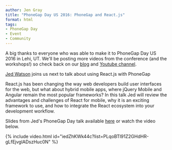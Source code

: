 ```yaml
---
author: Jen Gray
title: "PhoneGap Day US 2016: PhoneGap and React.js"
format: html
tags:
- PhoneGap Day
- Event
- Community
---
```


A big thanks to everyone who was able to make it to PhoneGap Day US 2016 in Lehi, UT. We'll be posting more videos from the conference (and the workshops!) so check back on our [blog](http://phonegap.com/blog/tag/phonegap-day/) and [Youtube channel](https://www.youtube.com/user/PhoneGap).

[Jed Watson](https://twitter.com/JedWatson) joins us next to talk about using React.js with PhoneGap

React.js has been changing the way web developers build user interfaces for the web, but what about hybrid mobile apps, where jQuery Mobile and Angular remain the most popular frameworks? In this talk Jed will review the advantages and challenges of React for mobile, why it is an exciting framework to use, and how to integrate the React ecosystem into your development workflow.

Slides from Jed's PhoneGap Day talk available [here](https://github.com/JedWatson/picture-tour-app) or watch the video below.

{% include video.html id="iedZhKWk44c?list=PLqoBTl91Z2GHdHR-gLfEjvglADszHuc0N" %}

